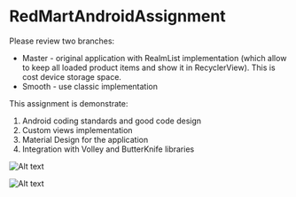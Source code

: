 # RedMartAndroidAssignment

Please review two branches:
* Master - original application with RealmList implementation (which allow to keep all loaded product items and show it in RecyclerView). This is cost device storage space.
* Smooth - use classic implementation 


This assignment is demonstrate:

1. Android coding standards and good code design
2. Custom views implementation
3. Material Design for the application
4. Integration with Volley and ButterKnife libraries 


![Alt text](https://cloud.githubusercontent.com/assets/5222190/12772288/ee47045e-ca6a-11e5-9aa8-ae87b24fb503.png "")

![Alt text](https://cloud.githubusercontent.com/assets/5222190/12772291/f27f1ec6-ca6a-11e5-9397-691c107e72ec.png "")
